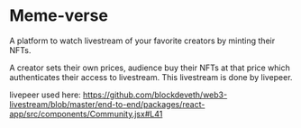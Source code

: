 # Meme-verse
A platform to watch livestream of your favorite creators by minting their NFTs.

A creator sets their own prices, audience buy their NFTs at that price which authenticates their access to livestream. This livestream is done by livepeer.


livepeer used here: https://github.com/blockdeveth/web3-livestream/blob/master/end-to-end/packages/react-app/src/components/Community.jsx#L41
